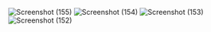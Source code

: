 ![Screenshot (155)](https://github.com/sunil-kumar02/FlipCommerce/assets/92216453/88c6b7e4-ae1d-49f1-854f-e3bafc9b8c7d)
![Screenshot (154)](https://github.com/sunil-kumar02/FlipCommerce/assets/92216453/688a0972-dc65-4872-a764-5d5c385b1c6d)
![Screenshot (153)](https://github.com/sunil-kumar02/FlipCommerce/assets/92216453/7d98d76a-7853-41d7-976e-557ddc2b5584)
![Screenshot (152)](https://github.com/sunil-kumar02/FlipCommerce/assets/92216453/ca35435f-cb2d-4578-80ce-b590d0a3a532)
